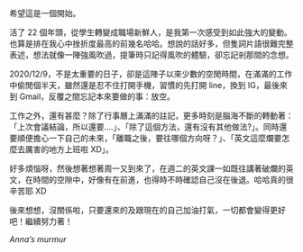希望這是一個開始。

活了 22 個年頭，從學生轉變成職場新鮮人，是我第一次感受到如此強大的變動。也算是排在我心中挫折度最高的前幾名哈哈。想說的話好多，但隻詞片語很難完整表述，想法就像一陣強風吹過，提筆時只記得風吹的體驗，卻忘記剎那間的念想。

2020/12/9，不是太重要的日子，卻是這陣子以來少數的空閒時間，在滿滿的工作中偷閒個半天，雖然還是忍不住打開手機，習慣的先打開 line，換到 IG，最後來到 Gmail，反覆之間忘記本來要做的事：放空。

工作之外，還有甚麼？除了行事曆上滿滿的註記，更多時刻是腦海不斷的轉動著：「上次會議結論，所以還要….」、「除了這個方法，還有沒有其他做法?」。同時還要順便擔心一下自己的未來，「離職之後，要往哪個方向呀？」、「英文這麼爛要怎麼去厲害的地方上班啦 XD」。

好多煩惱呀，然後想著想著周一又到來了，在週二的英文課一如既往講著破爛的英文，在時間的空隙中，好像有在前進，也得時不時確認自己沒在後退。哈哈真的很辛苦耶 XD

後來想想，沒關係啦，只要還來的及跟現在的自己加油打氣，一切都會變得更好吧！繼續努力著！

_Anna’s murmur_
